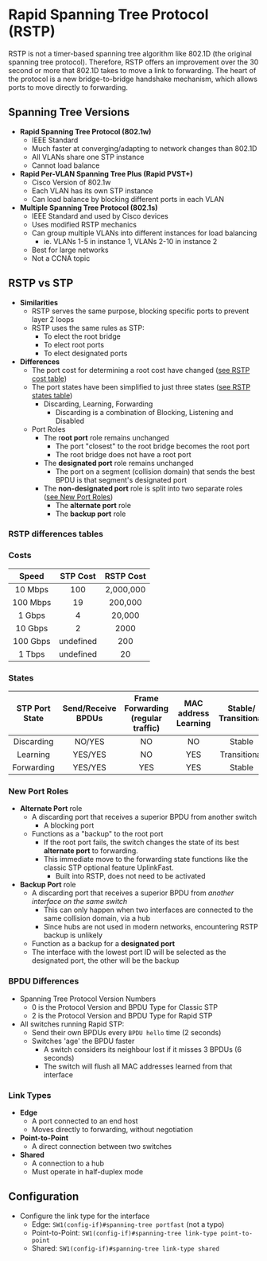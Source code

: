 # Rapid Spanning Tree Protocol (RSTP)

RSTP is not a timer-based spanning tree algorithm like 802.1D (the original spanning tree protocol). Therefore, RSTP offers an improvement over the 30 second or more that 802.1D takes to move a link to forwarding. The heart of the protocol is a new bridge-to-bridge handshake mechanism, which allows ports to move directly to forwarding.

## Spanning Tree Versions

- **Rapid Spanning Tree Protocol (802.1w)**
  - IEEE Standard
  - Much faster at converging/adapting to network changes than 802.1D
  - All VLANs share one STP instance
  - Cannot load balance
- **Rapid Per-VLAN Spanning Tree Plus (Rapid PVST+)**
  - Cisco Version of 802.1w
  - Each VLAN has its own STP instance
  - Can load balance by blocking different ports in each VLAN
- **Multiple Spanning Tree Protocol (802.1s)**
  - IEEE Standard and used by Cisco devices
  - Uses modified RSTP mechanics
  - Can group multiple VLANs into different instances for load balancing
    - ie. VLANs 1-5 in instance 1, VLANs 2-10 in instance 2
  - Best for large networks
  - Not a CCNA topic

## RSTP vs STP

- **Similarities**
  - RSTP serves the same purpose, blocking specific ports to prevent layer 2 loops
  - RSTP uses the same rules as STP:
    - To elect the root bridge
    - To elect root ports
    - To elect designated ports
- **Differences**
  - The port cost for determining a root cost have changed ([see RSTP cost table](#costs))
  - The port states have been simplified to just three states ([see RSTP states table](#states))
    - Discarding, Learning, Forwarding
      - Discarding is a combination of Blocking, Listening and Disabled
  - Port Roles
    - The r**oot port** role remains unchanged
      - The port "closest" to the root bridge becomes the root port
      - The root bridge does not have a root port
    - The **designated port** role remains unchanged
      - The port on a segment (collision domain) that sends the best BPDU is that segment's designated port
    - The **non-designated port** role is split into two separate roles ([see New Port Roles](#new-port-roles))
      - The **alternate port** role
      - The **backup port** role

### RSTP differences tables

### Costs

| **Speed** | **STP Cost** | **RSTP Cost** |
|:---------:|:------------:|:-------------:|
| 10 Mbps   | 100          | 2,000,000     |
| 100 Mbps  | 19           | 200,000       |
| 1 Gbps    | 4            | 20,000        |
| 10 Gbps   | 2            | 2000          |
| 100 Gbps  | undefined    | 200           |
| 1 Tbps    | undefined    | 20            |

### States

| **STP Port State** | **Send/Receive<br>BPDUs** | **Frame<br>Forwarding<br>(regular traffic)** | **MAC address<br>Learning** | **Stable/<br>Transitional** |
|:------------------:|:-------------------------:|:--------------------------------------------:|:---------------------------:|:---------------------------:|
| Discarding         | NO/YES                    | NO                                           | NO                          | Stable                      |
| Learning           | YES/YES                   | NO                                           | YES                         | Transitional                |
| Forwarding         | YES/YES                   | YES                                          | YES                         | Stable                      |

### New Port Roles

- **Alternate Port** role
  - A discarding port that receives a superior BPDU from another switch
    - A blocking port
  - Functions as a "backup" to the root port
    - If the root port fails, the switch changes the state of its best **alternate port** to forwarding.
    - This immediate move to the forwarding state functions like the classic STP optional feature UplinkFast.
      - Built into RSTP, does not need to be activated
- **Backup Port** role
  - A discarding port that receives a superior BPDU from *another interface on the same switch*
    - This can only happen when two interfaces are connected to the same collision domain, via a hub
    - Since hubs are not used in modern networks, encountering RSTP backup is unlikely
  - Function as a backup for a **designated port**
  - The interface with the lowest port ID will be selected as the designated port, the other will be the backup

### BPDU Differences

- Spanning Tree Protocol Version Numbers
  - 0 is the Protocol Version and BPDU Type for Classic STP
  - 2 is the Protocol Version and BPDU Type for Rapid STP
- All switches running Rapid STP:
  - Send their own BPDUs every `BPDU hello` time (2 seconds)
  - Switches 'age' the BPDU faster
    - A switch considers its neighbour lost if it misses 3 BPDUs (6 seconds)
    - The switch will flush all MAC addresses learned from that interface

### Link Types

- **Edge**
  - A port connected to an end host
  - Moves directly to forwarding, without negotiation
- **Point-to-Point**
  - A direct connection between two switches
- **Shared**
  - A connection to a hub
  - Must operate in half-duplex mode

## Configuration

- Configure the link type for the interface
  - Edge:   `SW1(config-if)#spanning-tree portfast` (not a typo)
  - Point-to-Point: `SW1(config-if)#spanning-tree link-type point-to-point`
  - Shared: `SW1(config-if)#spanning-tree link-type shared`
